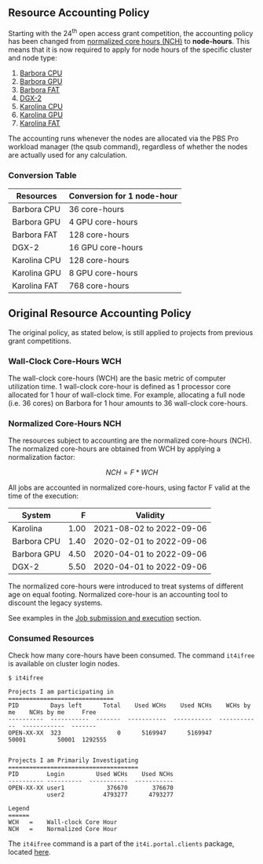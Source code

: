 ## Resource Accounting Policy

Starting with the 24<sup>th</sup> open access grant competition, the accounting policy has been changed from [normalized core hours (NCH)][2a] to **node-hours**. This means that it is now required to apply for node hours of the specific cluster and node type:

1. [Barbora CPU][3a]
1. [Barbora GPU][4a] 
1. [Barbora FAT][5a]
1. [DGX-2][6a]
1. [Karolina CPU][7a]
1. [Karolina GPU][8a]
1. [Karolina FAT][9a]

The accounting runs whenever the nodes are allocated via the PBS Pro workload manager (the qsub command), regardless of whether
the nodes are actually used for any calculation.

### Conversion Table

| Resources | Conversion for 1 node-hour |
| ------------ | ----------------------- | 
| Barbora CPU  | 36 core-hours           |
| Barbora GPU  | 4 GPU core-hours        |
| Barbora FAT  | 128 core-hours          |
| DGX-2        | 16 GPU core-hours       |
| Karolina CPU | 128 core-hours          |
| Karolina GPU | 8 GPU core-hours        |
| Karolina FAT | 768 core-hours          |

## Original Resource Accounting Policy

The original policy, as stated below, is still applied to projects from previous grant competitions.

### Wall-Clock Core-Hours WCH

The wall-clock core-hours (WCH) are the basic metric of computer utilization time.
1 wall-clock core-hour is defined as 1 processor core allocated for 1 hour of wall-clock time. For example, allocating a full node (i.e. 36 cores) on Barbora for 1 hour amounts to 36 wall-clock core-hours.

### Normalized Core-Hours NCH

The resources subject to accounting are the normalized core-hours (NCH).
The normalized core-hours are obtained from WCH by applying a normalization factor:

$$
NCH = F*WCH
$$

All jobs are accounted in normalized core-hours, using factor F valid at the time of the execution:

| System        | F    | Validity                  |
| --------------| ---: | --------                  |
| Karolina      | 1.00 |  2021-08-02 to 2022-09-06 |
| Barbora CPU   | 1.40 |  2020-02-01 to 2022-09-06 |
| Barbora GPU   | 4.50 |  2020-04-01 to 2022-09-06 |
| DGX-2         | 5.50 |  2020-04-01 to 2022-09-06 |

The normalized core-hours were introduced to treat systems of different age on equal footing.
Normalized core-hour is an accounting tool to discount the legacy systems.

See examples in the [Job submission and execution][1a] section.

### Consumed Resources

Check how many core-hours have been consumed. The command `it4ifree` is available on cluster login nodes.

```console
$ it4ifree

Projects I am participating in
==============================
PID         Days left      Total    Used WCHs    Used NCHs    WCHs by me    NCHs by me     Free
----------  -----------  -------  -----------  -----------  ------------  ------------  -------
OPEN-XX-XX  323                0      5169947      5169947         50001         50001  1292555


Projects I am Primarily Investigating
=====================================
PID        Login         Used WCHs    Used NCHs
---------- ----------  -----------  -----------
OPEN-XX-XX user1            376670       376670
           user2           4793277      4793277

Legend
======
WCH   =    Wall-clock Core Hour
NCH   =    Normalized Core Hour
```

The `it4ifree` command is a part of the `it4i.portal.clients` package, located [here][pypi].

[1a]: job-submission-and-execution.md
[2a]: #normalized-core-hours-nch
[3a]: ../../barbora/compute-nodes/#compute-nodes-without-accelerators
[4a]: ../../barbora/compute-nodes/#compute-nodes-with-a-gpu-accelerator
[5a]: ../../barbora/compute-nodes/#fat-compute-node
[6a]: ../../dgx2/introduction/
[7a]: ../../karolina/compute-nodes/#compute-nodes-without-accelerators
[8a]: ../../karolina/compute-nodes/#compute-nodes-with-a-gpu-accelerator
[9a]: ../../karolina/compute-nodes/#data-analytics-compute-node

[pypi]: https://pypi.python.org/pypi/it4i.portal.clients
